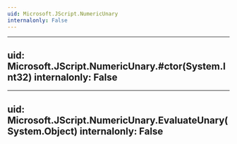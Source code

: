 ```yaml
---
uid: Microsoft.JScript.NumericUnary
internalonly: False
---
```


---
uid: Microsoft.JScript.NumericUnary.#ctor(System.Int32)
internalonly: False
---

---
uid: Microsoft.JScript.NumericUnary.EvaluateUnary(System.Object)
internalonly: False
---
